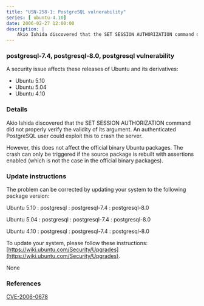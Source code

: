 ```yaml
---
title: "USN-258-1: PostgreSQL vulnerability"
series: [ ubuntu-4.10]
date: 2006-02-27 12:00:00
description: |
    Akio Ishida discovered that the SET SESSION AUTHORIZATION command did not properly verify the validity of its argument. An authenticated PostgreSQL user could exploit this to crash the server.
--- 
```

 
 


### postgresql-7.4, postgresql-8.0, postgresql vulnerability

A security issue affects these releases of Ubuntu and its derivatives:

* Ubuntu 5.10
* Ubuntu 5.04
* Ubuntu 4.10

### Details

Akio Ishida discovered that the SET SESSION AUTHORIZATION command did not properly verify the validity of its argument. An authenticated PostgreSQL user could exploit this to crash the server.

However, this does not affect the official binary Ubuntu packages. The crash can only be triggered if the source package is rebuilt with assertions enabled (which is not the case in the official binary packages).

### Update instructions

The problem can be corrected by updating your system to the following package version:

Ubuntu 5.10
 : postgresql 
 : postgresql-7.4 
 : postgresql-8.0 

Ubuntu 5.04
 : postgresql 
 : postgresql-7.4 
 : postgresql-8.0 

Ubuntu 4.10
 : postgresql 
 : postgresql-7.4 
 : postgresql-8.0 

To update your system, please follow these instructions: [https://wiki.ubuntu.com/Security/Upgrades](https://wiki.ubuntu.com/Security/Upgrades).

None

### References

 
 [CVE-2006-0678](http://people.ubuntu.com/~ubuntu-security/cve/CVE-2006-0678)
 


